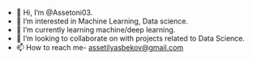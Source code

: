 - 👋 Hi, I’m @Assetoni03.
- 👀 I’m interested in Machine Learning, Data science.
- 🌱 I’m currently learning machine/deep learning.
- 💞 I’m looking to collaborate on with projects related to Data Science.
- 📫 How to reach me- assetilyasbekov@gmail.com

